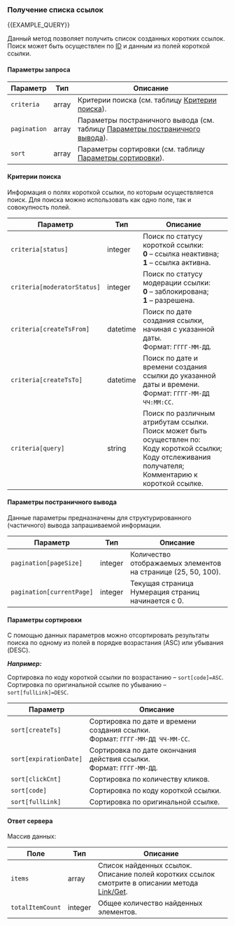 ### Получение списка ссылок
{{EXAMPLE_QUERY}}

Данный метод позволяет получить список созданных коротких ссылок. Поиск может быть осуществлен по [ID](/ru/help/api-docs/other#glossary-id) и данным из полей короткой ссылки.
#### Параметры запроса

 Параметр        | Тип     | Описание
-----------------|---------|-----------
`criteria`       | array   | Критерии поиска (см. таблицу [Критерии поиска](#list-criteria)).
`pagination`     | array   | Параметры постраничного вывода (см. таблицу [Параметры постраничного вывода](#list-pagination)).
`sort`           | array   | Параметры сортировки (см. таблицу [Параметры сортировки](#list-sort)).

#### <span data-anchor="list-criteria">Критерии поиска</span>

Информация о полях короткой ссылки, по которым осуществляется поиск. 
Для поиска можно использовать как одно поле, так и совокупность полей.

 Параметр                    | Тип     | Описание
-----------------------------|---------|-----------
`criteria[status]`           | integer | Поиск по статусу короткой ссылки:<br>**0** – ссылка неактивна;<br>**1** – ссылка активна. 
`criteria[moderatorStatus]`  | integer | Поиск по статусу модерации ссылки:<br>**0** – заблокирована;<br>**1** – разрешена.
`criteria[createTsFrom]`     | datetime | Поиск по дате создания ссылки, начиная с указанной даты.<br>Формат: `ГГГГ-ММ-ДД`.
`criteria[createTsTo]`       | datetime | Поиск по дате и времени создания ссылки до указанной даты и времени.<br>Формат: `ГГГГ-ММ-ДД ЧЧ:ММ:СС`.
`criteria[query]`            | string   | Поиск по различным атрибутам ссылки.<br>Поиск может быть осуществлен по:<br>Коду короткой ссылки;<br>Коду отслеживания получателя;<br>Комментарию к короткой ссылке.

#### <span data-anchor="list-pagination">Параметры постраничного вывода</span>

Данные параметры предназначены для структурированного (частичного) вывода запрашиваемой информации.

 Параметр                 | Тип     | Описание
--------------------------|---------|-----------
`pagination[pageSize]`    | integer | Количество отображаемых элементов на странице (25, 50, 100).
`pagination[currentPage]` | integer | Текущая страница <br>Нумерация страниц начинается с 0.

#### <span data-anchor="list-sort">Параметры сортировки</span>

С помощью данных параметров можно отсортировать результаты поиска по одному из полей в порядке возрастания (ASC) или убывания (DESC). 

***Например:***
 
Сортировка по коду короткой ссылки по возрастанию – `sort[code]=ASC`.<br>
Сортировка по оригинальной ссылке по убыванию – `sort[fullLink]=DESC`.

 Параметр              | Описание
-----------------------|-----------
`sort[createTs]`       | Сортировка по дате и времени создания ссылки.<br>Формат: `ГГГГ-ММ-ДД ЧЧ-ММ-СС`.
`sort[expirationDate]` | Сортировка по дате окончания действия ссылки.<br>Формат: `ГГГГ-ММ-ДД`.
`sort[clickCnt]`       | Сортировка по количеству кликов.
`sort[code]`           | Сортировка по коду короткой ссылки.
`sort[fullLink]`       | Сортировка по оригинальной ссылке.


#### Ответ сервера

Массив данных:

 Поле            | Тип     | Описание
-----------------|---------|-----------
`items`          | array   | Список найденных ссылок.<br>Описание полей коротких ссылок смотрите в описании метода [Link/Get](/ru/help/api-docs/link#Get).
`totalItemCount` | integer | Общее количество найденных элементов.
